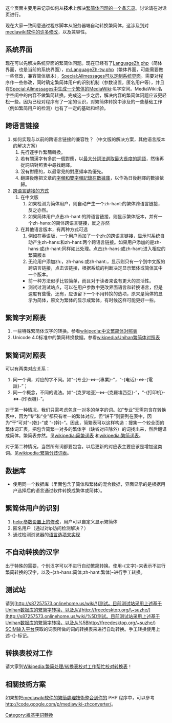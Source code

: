 这个页面主要用来记录如何从**技术**上解决[繁简体问题的一个备忘录](https://zh.wikipedia.org/wiki/wikipedia:繁简处理 "wikilink")。讨论请在对话页进行。

现在大家一致同意通过程序脚本从服务器端自动转换繁简体，这涉及到对[mediawiki软件的许多修改](https://zh.wikipedia.org/wiki/mediawiki "wikilink")，以及兼容性。

## 系统界面

现在可以先解决系统界面的繁简体问题。现在已经有了[LanguageZh.php](https://zh.wikipedia.org/wiki/m:LanguageZh.php "wikilink")（简体界面，也是当前的系统界面），[m:LanguageZh-tw.php](https://zh.wikipedia.org/wiki/m:LanguageZh-tw.php "wikilink")（繁体界面，可能需要做一些修改，兼容简体版本），[Special:Allmessages可以定制系统界面](https://zh.wikipedia.org/wiki/Special:Allmessages "wikilink")。需要对程序作一些修改，同时确定繁简体用户的识别机制（参数设置，匿名用户等），并且在[Special:Allmessages中生成一个繁体的MediaWiki](https://zh.wikipedia.org/wiki/Special:Allmessages "wikilink"):名字空间。MediaWiki:名字空间中的内容不做繁简转换。完成这一步之后，解决内容的繁简体问题应该更轻松一些。因为已经对程序有了一定的认识，对繁简体转换中涉及的一些基础工作（例如繁简用户的检测）也有了一定的基础和经验。

## 跨语言链接

1.  如何实现与以前的跨语言链接的兼容性？（中文版的解决方案，其他语言版本的解决方案）
    1.  先行逐字作繁簡轉換。
    2.  若有關漢字有多於一個對應，以[最大分詞法選取最大長度的詞語](https://zh.wikipedia.org/wiki/最大分詞法 "wikilink")，然後再從詞語對照表中尋找翻譯。
    3.  沒有對應的，以最常見的對應頻率為優先。
    4.  翻譯後應把文章的[字頻和](https://zh.wikipedia.org/wiki/字頻 "wikilink")[雙字頻記錄在](https://zh.wikipedia.org/wiki/雙字頻 "wikilink")[數據庫](https://zh.wikipedia.org/wiki/數據庫 "wikilink")，以作為日後翻譯的數據依歸。
2.  [跨语言链接的方式](https://zh.wikipedia.org/wiki/help:跨语言链接 "wikilink")
    1.  在中文版
        1.  如果检测为简体用户，则自动产生一个zh-hant:的繁体跨语言链接，反之亦然。
        2.  如果简体用户点击zh-hant:的跨语言链接，则显示繁体版本，并有一个zh-hans:的简体跨语言链接，反之亦然
    2.  在其他语言版本，有两种方式可选
        1.  例如在英语版，一个用户添加了一个zh:的跨语言链接，显示时系统自动产生zh-hans:和zh-hant:两个跨语言链接。如果用户添加的是zh-hans:或zh-hant:同样如此处理。点击zh-hans:或zh-hant:进入相应的繁简版本
        2.  无论用户添加zh:，zh-hans:或zh-hant:，显示则只有一个到中文版的跨语言链接，点击该链接，根据系统的判断决定显示繁体或简体其中一个版本。
        <!-- end list -->
          - 前一种方法似乎比较简单，而且对于读者来说有更大的灵活性。
          - 测试过测试站点，可以在用户参数中更改界面语言和转换语言，但是速度有些慢，还有，应该留下一个不用转换的选项，原来是简体的显示为简体，原文为繁体的显示成繁体，有时候这样可能更好一些。

## 繁简字对照表

1.  一些特殊繁简体汉字的转换。参看[wikipedia:中文繁简体对照表](https://zh.wikipedia.org/wiki/wikipedia:中文繁简体对照表 "wikilink")
2.  Unicode
    4.0标准中的繁简转换数据。参看[wikipedia:Unihan繁简体对照表](https://zh.wikipedia.org/wiki/wikipedia:Unihan繁简体对照表 "wikilink")

## 繁简词对照表

可以有两类对应关系：

1.  同一个词，对应的字不同。如“-{专业}-\<=\>-{專業}-”，“-{电话}-\<=\>-{電話}-”；
2.  同一个概念，不同的说法。如“-{克罗地亚}-\<=\>-{克羅埃西亞}-”，“-{打印机}-\<=\>-{印表機}-”。

对于第一种情况，我们只需考虑包含一对多的单字的词。如“专业”无需包含在转换表中，因为“专”和“业”都只有唯一的繁体对应。但“饼干”则要列在表中，因为“干”可对“-{乾}-”或
“-{幹}-”。因此，简繁表可以这样构造：搜集一个较全面的繁体词汇表，把包含简繁一对多的繁体字（缺省对应除外）的词找出来，然后翻译成简体。繁简表亦然。见[wikipedia:简繁词表](https://zh.wikipedia.org/wiki/wikipedia:简繁词表 "wikilink")
和[wikipedia:繁简词表](https://zh.wikipedia.org/wiki/wikipedia:繁简词表 "wikilink")。

对于第二种情况，当然所有词都要包含。以后更新的对应表主要应该是增加这类词。见[wikipedia:繁简分歧词表](https://zh.wikipedia.org/wiki/wikipedia:繁简分歧词表 "wikilink")。

## 数据库

  - 使用同一个数据库（里面包含了简体和繁体的混合数据，界面显示的是根据用户选择后的语言通过软件转换成繁体或简体）。

## 繁简体用户的识别

1.  [help:参数设置上的修改](https://zh.wikipedia.org/wiki/help:参数设置 "wikilink")，用户可以自定义显示繁简体
2.  匿名用户（通过对ip访问检测解决？）
3.  通过检测浏览器的[语言选项来实现](https://zh.wikipedia.org/wiki/Help:中文维基百科的繁简、地区词处理/浏览器设置 "wikilink")

## 不自动转换的汉字

出于特殊的需要，个别汉字可以不进行自动繁简转换。使用-{文字}-来表示不进行繁简转换的汉字，以及-{zh-hans:简体;zh-hant:繁体}-进行手工转换。

## 测试站

请到[[http://s87257573.onlinehome.us/wiki/\]测试。目前测试站采用上述基于Unihan数据库的繁简字转换，以及从\[http://freedesktop.org/\~suzhe/](http://s87257573.onlinehome.us/wiki/%5D测试。目前测试站采用上述基于Unihan数据库的繁简字转换，以及从%5Bhttp://freedesktop.org/~suzhe/)
SCIM输入平台](http://s87257573.onlinehome.us/wiki/)获取的词表所做的词的转换表来进行自动转换。手工转换使用上述-{}-标记。

## 转换表校对工作

请大家到[Wikipedia:繁简处理/转换表校对工作帮忙校对转换表](https://zh.wikipedia.org/wiki/Wikipedia:繁简处理/转换表校对工作 "wikilink")！

## 相關技術方案

如果想把[mediawiki软件的繁簡處理技術整合到你的](https://zh.wikipedia.org/wiki/mediawiki "wikilink")
PHP 程序中，可以參考<http://code.google.com/p/mediawiki-zhconverter/>。

[Category:維基字詞轉換](https://zh.wikipedia.org/wiki/Category:維基字詞轉換 "wikilink")